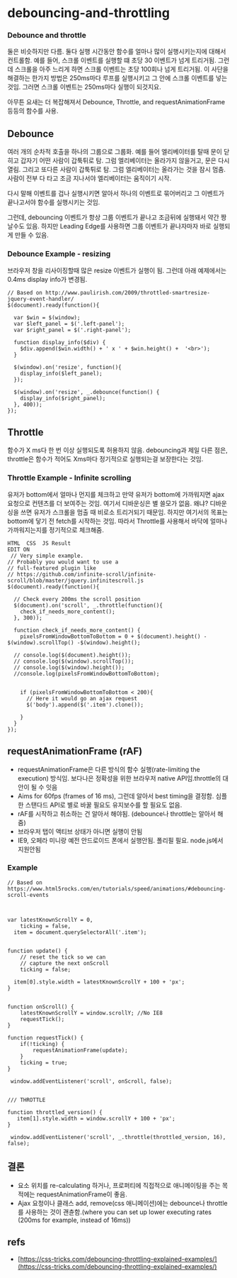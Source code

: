 # debouncing-and-throttling

### Debounce and throttle

둘은 비슷하지만 다름. 둘다 실행 시간동안 함수를 얼마나 많이 실행시키는지에 대해서 컨트롤함. 예를 들어, 스크롤 이벤트를 실행할 떄 초당 30 이벤트가 넘게 트리거됨. 그런데 스크롤을 아주 느리게 하면 스크롤 이벤트는 초당 100회나 넘게 트리거됨. 이 사단을 해결하는 한가지 방법은 250ms마다 루프를 실행시키고 그 안에 스크롤 이벤트를 넣는 것임. 그러면 스크롤 이벤트는 250ms마다 실행이 되것지요.

아무튼 요새는 더 복잡해져서 Debounce, Throttle, and requestAnimationFrame 등등의 함수를 사용.

## Debounce

여러 개의 순차적 호출을 하나의 그룹으로 그룹화. 예를 들어 엘리베이터를 탈때 문이 닫히고 갑자기 어떤 사람이 갑툭튀로 탐. 그럼 엘리베이터는 올라가지 않을거고, 문은 다시 열림. 그리고 또다른 사람이 갑툭튀로 탐. 그럼 엘리베이터는 올라가는 것을 잠시 멈춤. 사람이 전부 다 타고 조금 지나서야 엘리베이터는 움직이기 시작.

다시 말해 이벤트를 겁나 실행시키면 알아서 하나의 이벤트로 묶어버리고 그 이벤트가 끝나고서야 함수를 실행시키는 것임.

그런데, debouncing 이벤트가 항상 그룹 이벤트가 끝나고 조금뒤에 실행돼서 약간 짱날수도 있음. 하지만 Leading Edge를 사용하면 그룹 이벤트가 끝나자마자 바로 실행되게 만들 수 있음.

### Debounce Example - resizing

브라우저 창을 리사이징할때 많은 resize 이벤트가 실행이 됨. 그런데 아래 예제에서는 0.4ms display info가 변경됨.

```text
// Based on http://www.paulirish.com/2009/throttled-smartresize-jquery-event-handler/
$(document).ready(function(){

  var $win = $(window);
  var $left_panel = $('.left-panel');
  var $right_panel = $('.right-panel');

  function display_info($div) {
    $div.append($win.width() + ' x ' + $win.height() +  '<br>');
  }

  $(window).on('resize', function(){
    display_info($left_panel);
  });

  $(window).on('resize', _.debounce(function() {
    display_info($right_panel);
  }, 400));
});
```

## Throttle

함수가 X ms다 한 번 이상 실행되도록 허용하지 않음. debouncing과 제일 다른 점은, throttle은 함수가 적어도 Xms마다 정기적으로 실행되는걸 보장한다는 것임.

### Throttle Example - Infinite scrolling

유저가 bottom에서 얼마나 먼지를 체크하고 만약 유저가 bottom에 가까워지면 ajax 요청으로 컨텐츠를 더 보여주는 것임. 여기서 디바운싱은 별 쓸모가 없음. 왜냐? 디바운싱을 쓰면 유저가 스크롤을 멈출 때 비로소 트리거되기 때문임. 하지만 여기서의 목표는 bottom에 닿기 전 fetch를 시작하는 것임. 따라서 Throttle를 사용해서 바닥에 얼마나 가까워지는지를 정기적으로 체크해줌.

```text
HTML  CSS  JS Result
EDIT ON
 // Very simple example.
// Probably you would want to use a 
// full-featured plugin like
// https://github.com/infinite-scroll/infinite-scroll/blob/master/jquery.infinitescroll.js
$(document).ready(function(){

  // Check every 200ms the scroll position
  $(document).on('scroll', _.throttle(function(){
    check_if_needs_more_content();
  }, 300));

  function check_if_needs_more_content() {     
    pixelsFromWindowBottomToBottom = 0 + $(document).height() - $(window).scrollTop() -$(window).height();

  // console.log($(document).height());
  // console.log($(window).scrollTop());
  // console.log($(window).height());
  //console.log(pixelsFromWindowBottomToBottom);


    if (pixelsFromWindowBottomToBottom < 200){
      // Here it would go an ajax request
      $('body').append($('.item').clone()); 

    }
  }
});
```

## requestAnimationFrame \(rAF\)

* requestAnimationFrame은 다른 방식의 함수 실행\(rate-limiting the execution\) 방식임. 보다나은 정확성을 위한 브라우저 native API임.throttle의 대안이 될 수 잇음
* Aims for 60fps \(frames of 16 ms\), 그런데 알아서 best timing을 결정함. 심플한 스탠다드 API로 별로 바꿀 필요도 유지보수를 할 필요도 없음.
* rAF를 시작하고 취소하는 건 알아서 해야됨. \(debounce나 throttle는 알아서 해줌\)
* 브라우저 탭이 액티브 상태가 아니면 실행이 안됨
* IE9, 오페라 미니랑 예전 안드로이드 폰에서 실행안됨. 폴리필 필요. node.js에서 지원안됨

### Example

```text
// Based on https://www.html5rocks.com/en/tutorials/speed/animations/#debouncing-scroll-events



var latestKnownScrollY = 0,
    ticking = false,
  item = document.querySelectorAll('.item');


function update() {
    // reset the tick so we can
    // capture the next onScroll
    ticking = false;

  item[0].style.width = latestKnownScrollY + 100 + 'px';
}


function onScroll() {
    latestKnownScrollY = window.scrollY; //No IE8
    requestTick();
}

function requestTick() {
    if(!ticking) {
        requestAnimationFrame(update);
    }
    ticking = true;
}

 window.addEventListener('scroll', onScroll, false);


/// THROTTLE

function throttled_version() {
   item[1].style.width = window.scrollY + 100 + 'px';
}

 window.addEventListener('scroll', _.throttle(throttled_version, 16), false);
```

## 결론

* 요소 위치를 re-calculating 하거나, 프로퍼티에 직접적으로 애니메이팅을 주는 목적에는 requestAnimationFrame이 좋음.
* Ajax 요청이나 클래스 add, remove\(css 애니메이션\)에는 debounce나 throttle를 사용하는 것이 괜츈함.\(where you can set up lower executing rates \(200ms for example, instead of 16ms\)\)

## refs

* [https://css-tricks.com/debouncing-throttling-explained-examples/](https://css-tricks.com/debouncing-throttling-explained-examples/)

